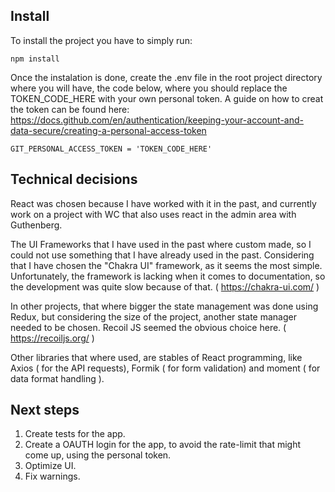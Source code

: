 ## Install

To install the project you have to simply run:

```
npm install
```

Once the instalation is done, create the .env file in the root project directory where you will have, the code below, where you should replace the TOKEN_CODE_HERE with your own personal token. A guide on how to creat the token can be found here: https://docs.github.com/en/authentication/keeping-your-account-and-data-secure/creating-a-personal-access-token

```
GIT_PERSONAL_ACCESS_TOKEN = 'TOKEN_CODE_HERE'
```

## Technical decisions

React was chosen because I have worked with it in the past, and currently work on a project with WC that also uses react in the admin area with Guthenberg.

The UI Frameworks that I have used in the past where custom made, so I could not use something that I have already used in the past. Considering that I have chosen the "Chakra UI" framework, as it seems the most simple. Unfortunately, the framework is lacking when it comes to documentation, so the development was quite slow because of that. ( https://chakra-ui.com/ )

In other projects, that where bigger the state management was done using Redux, but considering the size of the project, another state manager needed to be chosen. Recoil JS seemed the obvious choice here. ( https://recoiljs.org/ )

Other libraries that where used, are stables of React programming, like Axios ( for the API requests), Formik ( for form validation) and moment ( for data format handling ).

## Next steps
1. Create tests for the app.
2. Create a OAUTH login for the app, to avoid the rate-limit that might come up, using the personal token.
3. Optimize UI.
4. Fix warnings.
